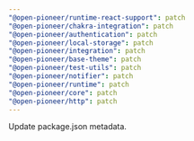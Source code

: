```yaml
---
"@open-pioneer/runtime-react-support": patch
"@open-pioneer/chakra-integration": patch
"@open-pioneer/authentication": patch
"@open-pioneer/local-storage": patch
"@open-pioneer/integration": patch
"@open-pioneer/base-theme": patch
"@open-pioneer/test-utils": patch
"@open-pioneer/notifier": patch
"@open-pioneer/runtime": patch
"@open-pioneer/core": patch
"@open-pioneer/http": patch
---
```


Update package.json metadata.
